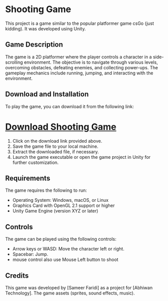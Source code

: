 # Shooting Game

This project is a game similar to the popular platformer game csGo (just kidding). It was developed using Unity.

## Game Description

The game is a 2D platformer where the player controls a character in a side-scrolling environment. The objective is to navigate through various levels, overcoming obstacles, defeating enemies, and collecting power-ups. The gameplay mechanics include running, jumping, and interacting with the environment.

## Download and Installation

To play the game, you can download it from the following link:

# [Download Shooting Game](https://drive.google.com/file/d/18BtlOfqUhXLjKDYqEKlboIE56rBVWklJ/view?usp=sharing)

1. Click on the download link provided above.
2. Save the game file to your local machine.
3. Extract the downloaded file, if necessary.
4. Launch the game executable or open the game project in Unity for further customization.

## Requirements

The game requires the following to run:

- Operating System: Windows, macOS, or Linux
- Graphics Card with OpenGL 2.1 support or higher
- Unity Game Engine (version XYZ or later)

## Controls

The game can be played using the following controls:

- Arrow keys or WASD: Move the character left or right.
- Spacebar: Jump.
- mouse control also use Mouse Left button to shoot

## Credits

This game was developed by [Sameer Faridi] as a project for [Abhiwan Technology]. The game assets (sprites, sound effects, music).



